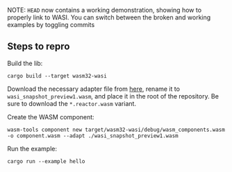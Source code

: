 NOTE: `HEAD` now contains a working demonstration, showing how to properly link to WASI. You can switch between the broken and working examples by toggling commits

## Steps to repro

Build the lib:

```
cargo build --target wasm32-wasi
```

Download the necessary adapter file from [here](https://github.com/bytecodealliance/wasmtime/releases/tag/v14.0.4), rename it to `wasi_snapshot_preview1.wasm`, and place it in the root of the repository. Be sure to download the `*.reactor.wasm` variant. 

Create the WASM component:

```
wasm-tools component new target/wasm32-wasi/debug/wasm_components.wasm -o component.wasm --adapt ./wasi_snapshot_preview1.wasm
```

Run the example:

```
cargo run --example hello
```
